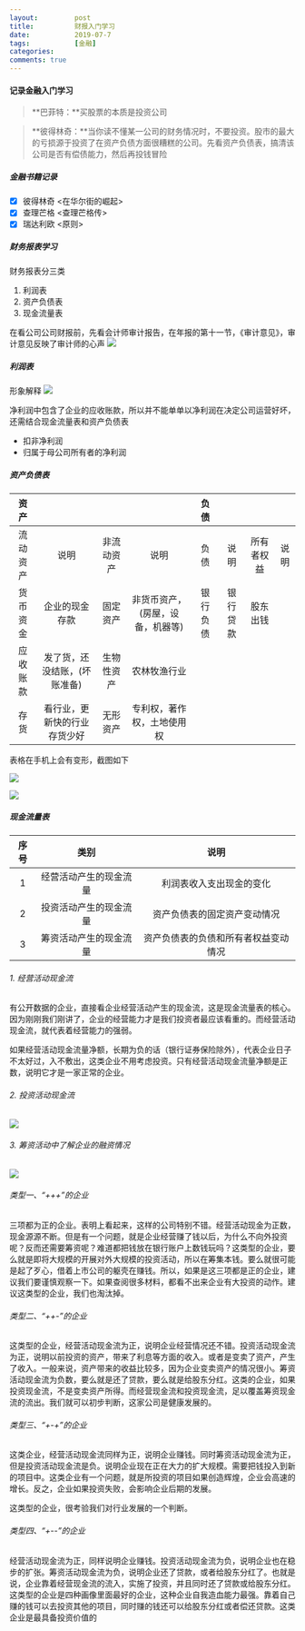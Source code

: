 ```yaml
---
layout:         post
title:          财报入门学习
date:           2019-07-7
tags:           [金融]
categories:
comments: true
---
```


#### 记录金融入门学习
> **巴菲特：**买股票的本质是投资公司

> **彼得林奇：**当你读不懂某一公司的财务情况时，不要投资。股市的最大的亏损源于投资了在资产负债方面很糟糕的公司。先看资产负债表，搞清该公司是否有偿债能力，然后再投钱冒险

##### 金融书籍记录

* [x] 彼得林奇 <在华尔街的崛起>
* [x] 查理芒格 <查理芒格传>
* [x] 瑞达利欧 <原则>

##### 财务报表学习
 财务报表分三类
1. 利润表
2. 资产负债表
3. 现金流量表

在看公司公司财报前，先看会计师审计报告，在年报的第十一节，《审计意见》，审计意见反映了审计师的心声
![](http://fdfs.xmcdn.com/group49/M0A/82/E6/wKgKl1vyIimQcOpPAAFtInzQd2A978_mobile_large.png)

##### 利润表
形象解释
![](http://fdfs.xmcdn.com/group53/M09/02/0A/wKgLfFv7l6OyBzn2AAFRrI5yisI426_mobile_large.png)

净利润中包含了企业的应收账款，所以并不能单单以净利润在决定公司运营好坏，还需结合现金流量表和资产负债表
* 扣非净利润
* 归属于母公司所有者的净利润

##### 资产负债表

| 资产 |  |  |  | 负债 |  |  |  |
| :-: | :-: | :-: | :-: | :-: | :-: | :-: | :-: |
| 流动资产 | 说明 | 非流动资产 | 说明 | 负债 | 说明 | 所有者权益 | 说明 |
| 货币资金 | 企业的现金存款 | 固定资产 | 非货币资产，(房屋，设备，机器等) | 银行负债 | 银行贷款 | 股东出钱 |  |
| 应收账款 | 发了货，还没结账，(坏账准备) | 生物性资产 | 农林牧渔行业 |  |  |  |  |
| 存货 | 看行业，更新快的行业存货少好 | 无形资产 | 专利权，著作权，土地使用权 |  |  |  |  |

表格在手机上会有变形，截图如下

![](https://s2.ax1x.com/2019/07/12/ZfWbHP.png)

![](http://fdfs.xmcdn.com/group53/M07/D7/2D/wKgLcVwKI92jI9JaAAGHfFHmyt0046_mobile_large.png)

##### 现金流量表

| 序号 | 类别 | 说明 |
| :-: | :-: | :-: |
| 1 | 经营活动产生的现金流量  | 利润表收入支出现金的变化 |
| 2 | 投资活动产生的现金流量 | 资产负债表的固定资产变动情况 |
| 3 | 筹资活动产生的现金流量 | 资产负债表的负债和所有者权益变动情况 |

###### 1. 经营活动现金流
有公开数据的企业，直接看企业经营活动产生的现金流，这是现金流量表的核心。因为刚刚我们刚讲了，企业的经营能力才是我们投资者最应该看重的。而经营活动现金流，就代表着经营能力的强弱。

如果经营活动现金流量净额，长期为负的话（银行证券保险除外），代表企业日子不太好过，入不敷出，这类企业不用考虑投资。只有经营活动现金流量净额是正数，说明它才是一家正常的企业。

###### 2. 投资活动现金流
![](http://fdfs.xmcdn.com/group52/M01/59/BF/wKgLcFwZzTmDkUDgAAFRpaHBRiY184_mobile_large.png)

###### 3. 筹资活动中了解企业的融资情况
![](http://fdfs.xmcdn.com/group52/M01/59/E3/wKgLe1wZzTqS3C3gAADXdXRFjFY717_mobile_large.png)

###### 类型一、“+++”的企业

三项都为正的企业。表明上看起来，这样的公司特别不错。经营活动现金为正数，现金源源不断。但是有一个问题，就是企业经营赚了钱以后，为什么不向外投资呢？反而还需要筹资呢？难道都把钱放在银行账户上数钱玩吗？这类型的企业，要么就是即将大规模的开展对外大规模的投资活动，所以在筹集本钱。要么就很可能是起了歹心，借着上市公司的躯壳在赚钱。所以，如果是这三项都是正的企业，建议我们要谨慎观察一下。如果查阅很多材料，都看不出来企业有大投资的动作。建议这类型的企业，我们也淘汰掉。


###### 类型二、“++-”的企业

这类型的企业，经营活动现金流为正，说明企业经营情况还不错。投资活动现金流为正，说明以前投资的资产，带来了利息等方面的收入。或者是变卖了资产，产生了收入。一般来说，资产带来的收益比较多，因为企业变卖资产的情况很小。筹资活动现金流为负数，要么就是还了贷款，要么就是给股东分红。这类的企业，如果投资现金流，不是变卖资产所得。而经营现金流和投资现金流，足以覆盖筹资现金流的流出。我们就可以初步判断，这家公司是健康发展的。


###### 类型三、“+-+”的企业

这类企业，经营活动现金流同样为正，说明企业赚钱。同时筹资活动现金流为正，但是投资活动现金流是负。说明企业现在正在大力的扩大规模。需要把钱投入到新的项目中。这类企业有一个问题，就是所投资的项目如果创造辉煌，企业会高速的增长。反之，企业如果投资失败，会影响企业后期的发展。

这类型的企业，很考验我们对行业发展的一个判断。


###### 类型四、“+--”的企业

经营活动现金流为正，同样说明企业赚钱。投资活动现金流为负，说明企业也在稳步的扩张。筹资活动现金流为负，说明企业还了贷款，或者给股东分红了。也就是说，企业靠着经营现金流的流入，实施了投资，并且同时还了贷款或给股东分红。这类型的企业是四种画像里面最好的企业，这种企业自我造血能力最强。靠着自己赚的钱可以去投资其他的项目，同时赚的钱还可以给股东分红或者偿还贷款。这类企业是最具备投资价值的


